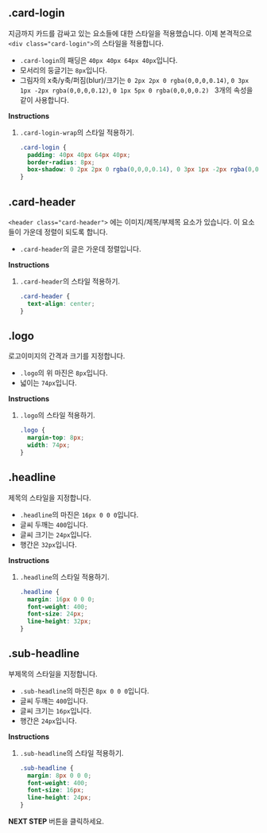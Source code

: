 ## .card-login

지금까지 카드를 감싸고 있는 요소들에 대한 스타일을 적용했습니다. 이제 본격적으로 `<div class="card-login">`의 스타일을 적용합니다. 

- `.card-login`의 패딩은 `40px 40px 64px 40px`입니다.
- 모서리의 둥글기는 `8px`입니다.
- 그림자의 x축/y축/퍼짐(blur)/크기는 `0 2px 2px 0 rgba(0,0,0,0.14)`, `0 3px 1px -2px rgba(0,0,0,0.12)`, `0 1px 5px 0 rgba(0,0,0,0.2) ` 3개의 속성을 같이 사용합니다.

**Instructions**

1. `.card-login-wrap`의 스타일 적용하기.

   ```css
   .card-login {
     padding: 40px 40px 64px 40px;
     border-radius: 8px;
     box-shadow: 0 2px 2px 0 rgba(0,0,0,0.14), 0 3px 1px -2px rgba(0,0,0,0.12), 0 1px 5px 0 rgba(0,0,0,0.2);
   }
   ```



## .card-header

`<header class="card-header">` 에는 이미지/제목/부제목 요소가 있습니다. 이 요소들이 가운데 정렬이 되도록 합니다.

- `.card-header`의 글은 가운데 정렬입니다.

**Instructions**

1. `.card-header`의 스타일 적용하기.

   ```css
   .card-header {
     text-align: center;
   }
   ```



## .logo

로고이미지의 간격과 크기를 지정합니다.

- `.logo`의 위 마진은 `8px`입니다.
- 넓이는 `74px`입니다.

**Instructions**

1. `.logo`의 스타일 적용하기.

   ```css
   .logo {
     margin-top: 8px;
     width: 74px;
   }
   ```



## .headline

제목의 스타일을 지정합니다.

- `.headline`의 마진은 `16px 0 0 0`입니다.
- 글씨 두깨는 `400`입니다.
- 글씨 크기는 `24px`입니다.
- 행간은 `32px`입니다.

**Instructions**

1. `.headline`의 스타일 적용하기.

   ```css
   .headline {
     margin: 16px 0 0 0;
     font-weight: 400;
     font-size: 24px;
     line-height: 32px;
   }
   ```



## .sub-headline

부제목의 스타일을 지정합니다.

- `.sub-headline`의 마진은 `8px 0 0 0`입니다.
- 글씨 두깨는 `400`입니다.
- 글씨 크기는 `16px`입니다.
- 행간은 `24px`입니다.

**Instructions**

1. `.sub-headline`의 스타일 적용하기.

   ```css
   .sub-headline {
     margin: 8px 0 0 0;
     font-weight: 400;
     font-size: 16px;
     line-height: 24px;
   }
   ```





**NEXT STEP** 버튼을 클릭하세요.

